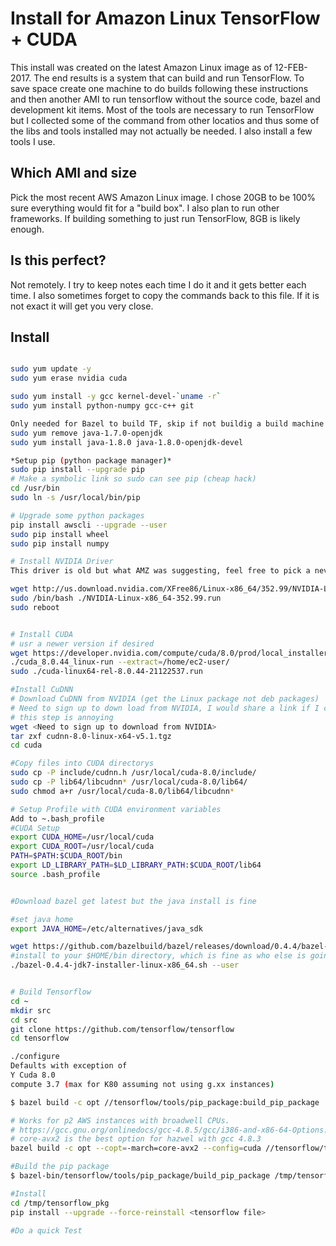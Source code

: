 # Install for Amazon Linux TensorFlow + CUDA
This install was created on the latest Amazon Linux image as of 12-FEB-2017.
The end results is a system that can build and run TensorFlow.  To save space
create one machine to do builds following these instructions and then another 
AMI to run tensorflow without the source code, bazel and development kit items.
Most of the tools are necessary to run TensorFlow but I collected some of the
command from other locatios and thus some of the libs and tools installed may
not actually be needed.  I also install a few tools I use.

## Which AMI and size
Pick the most recent AWS Amazon Linux image.  I chose 20GB to be 100% sure 
everything would fit for a "build box".  I also plan to run other frameworks.
If building something to just run TensorFlow, 8GB is likely enough.  

## Is this perfect?
Not remotely.  I try to keep notes each time I do it and it gets better each
time.  I also sometimes forget to copy the commands back to this file.  If it
is not exact it will get you very close.  

## Install


```bash

sudo yum update -y
sudo yum erase nvidia cuda

sudo yum install -y gcc kernel-devel-`uname -r`
sudo yum install python-numpy gcc-c++ git

Only needed for Bazel to build TF, skip if not buildig a build machine
sudo yum remove java-1.7.0-openjdk
sudo yum install java-1.8.0 java-1.8.0-openjdk-devel

*Setup pip (python package manager)*
sudo pip install --upgrade pip
# Make a symbolic link so sudo can see pip (cheap hack)
cd /usr/bin
sudo ln -s /usr/local/bin/pip

# Upgrade some python packages
pip install awscli --upgrade --user
sudo pip install wheel
sudo pip install numpy

# Install NVIDIA Driver
This driver is old but what AMZ was suggesting, feel free to pick a never version.

wget http://us.download.nvidia.com/XFree86/Linux-x86_64/352.99/NVIDIA-Linux-x86_64-352.99.run
sudo /bin/bash ./NVIDIA-Linux-x86_64-352.99.run
sudo reboot


# Install CUDA
# usr a newer version if desired
wget https://developer.nvidia.com/compute/cuda/8.0/prod/local_installers/cuda_8.0.44_linux-run
./cuda_8.0.44_linux-run --extract=/home/ec2-user/
sudo ./cuda-linux64-rel-8.0.44-21122537.run

#Install CuDNN
# Download CuDNN from NVIDIA (get the Linux package not deb packages)
# Need to sign up to down load from NVIDIA, I would share a link if I could
# this step is annoying
wget <Need to sign up to download from NVIDIA>
tar zxf cudnn-8.0-linux-x64-v5.1.tgz
cd cuda

#Copy files into CUDA directorys
sudo cp -P include/cudnn.h /usr/local/cuda-8.0/include/
sudo cp -P lib64/libcudnn* /usr/local/cuda-8.0/lib64/
sudo chmod a+r /usr/local/cuda-8.0/lib64/libcudnn*

# Setup Profile with CUDA environment variables
Add to ~.bash_profile
#CUDA Setup
export CUDA_HOME=/usr/local/cuda
export CUDA_ROOT=/usr/local/cuda
PATH=$PATH:$CUDA_ROOT/bin
export LD_LIBRARY_PATH=$LD_LIBRARY_PATH:$CUDA_ROOT/lib64
source .bash_profile


#Download bazel get latest but the java install is fine

#set java home
export JAVA_HOME=/etc/alternatives/java_sdk

wget https://github.com/bazelbuild/bazel/releases/download/0.4.4/bazel-0.4.4-jdk7-installer-linux-x86_64.sh
#install to your $HOME/bin directory, which is fine as who else is going the builds
./bazel-0.4.4-jdk7-installer-linux-x86_64.sh --user


# Build Tensorflow
cd ~
mkdir src
cd src
git clone https://github.com/tensorflow/tensorflow
cd tensorflow

./configure
Defaults with exception of
Y Cuda 8.0 
compute 3.7 (max for K80 assuming not using g.xx instances)

$ bazel build -c opt //tensorflow/tools/pip_package:build_pip_package

# Works for p2 AWS instances with broadwell CPUs.
# https://gcc.gnu.org/onlinedocs/gcc-4.8.5/gcc/i386-and-x86-64-Options.html#i386-and-x86-64-Options
# core-avx2 is the best option for hazwel with gcc 4.8.3
bazel build -c opt --copt=-march=core-avx2 --config=cuda //tensorflow/tools/pip_package:build_pip_package

#Build the pip package
$ bazel-bin/tensorflow/tools/pip_package/build_pip_package /tmp/tensorflow_pkg

#Install
cd /tmp/tensorflow_pkg
pip install --upgrade --force-reinstall <tensorflow file>

#Do a quick Test
```



